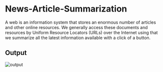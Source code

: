 # News-Article-Summarization
A web is an information system that stores an enormous number of articles and other online resources.  We generally access these documents and resources by Uniform Resource Locators (URLs) over the Internet using that we summarize all the latest information available with a click of a button.
## Output
![output](https://user-images.githubusercontent.com/55582956/198937604-1412bbd8-25c2-4cf4-b534-85d81a1e9a23.jpg)
